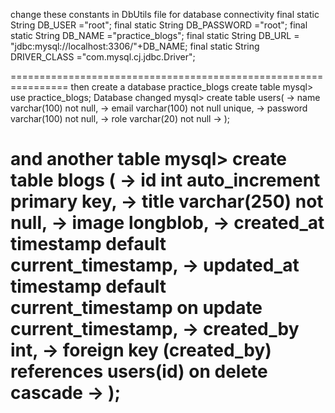 change these constants in DbUtils file for database connectivity
final static String DB_USER ="root";
	final static String DB_PASSWORD ="root";
	final static String DB_NAME ="practice_blogs";
	final static String DB_URL = "jdbc:mysql://localhost:3306/"+DB_NAME;
	final static String DRIVER_CLASS ="com.mysql.cj.jdbc.Driver";

================================================================
then 
create a database practice_blogs
create table
mysql> use practice_blogs;
Database changed
mysql> create table users(
-> name varchar(100) not null,
-> email varchar(100) not null unique,
-> password varchar(100) not null,
-> role varchar(20) not null
-> );

and another table 
mysql> create table blogs (
-> id int auto_increment primary key,
-> title varchar(250) not null,
-> image longblob,
-> created_at timestamp default current_timestamp,
-> updated_at timestamp default current_timestamp on update current_timestamp,
-> created_by int,
-> foreign key (created_by) references users(id) on delete cascade
-> );
========================================================

